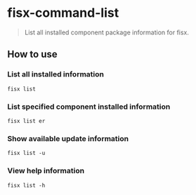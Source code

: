 fisx-command-list
========

> List all installed component package information for fisx.

## How to use

### List all installed information

```shell
fisx list
```

### List specified component installed information

```shell
fisx list er
```

### Show available update information

```shell
fisx list -u
```

### View help information
    
```shell
fisx list -h
```
